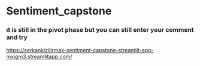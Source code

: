 # Sentiment_capstone

 
### ıt is still in the pivot phase but you can still enter your comment and try ### 

https://serkankizilirmak-sentiment-capstone-streamlit-app-mxjgm3.streamlitapp.com/
